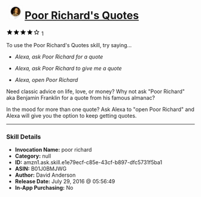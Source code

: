# &nbsp;<img src="skill_icon" alt="Poor Richard's Quotes icon" width="36"> [Poor Richard's Quotes](http://alexa.amazon.com/#skills/amzn1.ask.skill.e1e79ecf-c85e-43cf-b897-dfc5731f5ba1)
![4 stars](../../images/ic_star_black_18dp_1x.png)![4 stars](../../images/ic_star_black_18dp_1x.png)![4 stars](../../images/ic_star_black_18dp_1x.png)![4 stars](../../images/ic_star_black_18dp_1x.png)![4 stars](../../images/ic_star_border_black_18dp_1x.png) 1

To use the Poor Richard's Quotes skill, try saying...

* *Alexa, ask Poor Richard for a quote*

* *Alexa, ask Poor Richard to give me a quote*

* *Alexa, open Poor Richard*

Need classic advice on life, love, or money?  Why not ask "Poor Richard" aka Benjamin Franklin for a quote from his famous almanac?

In the mood for more than one quote?  Ask Alexa to "open Poor Richard" and Alexa will give you the option to keep getting quotes.

***

### Skill Details

* **Invocation Name:** poor richard
* **Category:** null
* **ID:** amzn1.ask.skill.e1e79ecf-c85e-43cf-b897-dfc5731f5ba1
* **ASIN:** B01J0BMJWG
* **Author:** David Anderson
* **Release Date:** July 29, 2016 @ 05:56:49
* **In-App Purchasing:** No
